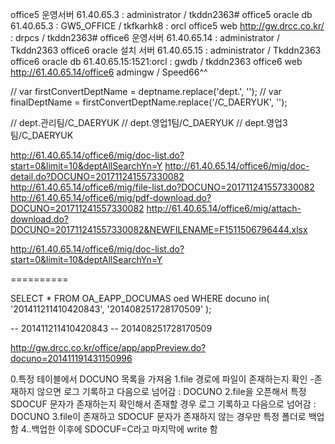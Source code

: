 office5 운영서버 61.40.65.3 : administrator / tkddn2363#
office5 oracle db 61.40.65.3 : GW5_OFFICE / tkfkarhk8 : orcl
office5 web http://gw.drcc.co.kr/ : drpcs / tkddn2363#
office6 운영서버 61.40.65.14 : administrator / Tkddn2363
office6 oracle 설치 서버 61.40.65.15 : administrator / Tkddn2363
office6 oracle db 61.40.65.15:1521:orcl : gwdb / tkddn2363
office6 web http://61.40.65.14/office6 admingw / Speed66^^

// var firstConvertDeptName = deptname.replace('dept.', '');
// var finalDeptName = firstConvertDeptName.replace('/C_DAERYUK', '');

// dept.관리팀/C_DAERYUK
// dept.영업1팀/C_DAERYUK
// dept.영업3팀/C_DAERYUK

http://61.40.65.14/office6/mig/doc-list.do?start=0&limit=10&deptAllSearchYn=Y
http://61.40.65.14/office6/mig/doc-detail.do?DOCUNO=201711241557330082
http://61.40.65.14/office6/mig/file-list.do?DOCUNO=201711241557330082
http://61.40.65.14/office6/mig/pdf-download.do?DOCUNO=201711241557330082
http://61.40.65.14/office6/mig/attach-download.do?DOCUNO=201711241557330082&NEWFILENAME=F1511506796444.xlsx

http://61.40.65.14/office6/mig/doc-list.do?start=0&limit=10&deptAllSearchYn=Y

==========

SELECT \*
FROM OA_EAPP_DOCUMAS oed
WHERE docuno in(
'201411211410420843',
'201408251728170509'
);

-- 201411211410420843
-- 201408251728170509

http://gw.drcc.co.kr/office/app/appPreview.do?docuno=201411191431150996

0.특정 테이블에서 DOCUNO 목록을 가져옴
1.file 경로에 파일이 존재하는지 확인 -존재하지 않으면 로그 기록하고 다음으로 넘어감 : DOCUNO
2.file을 오픈해서 특정 SDOCUF 문자가 존재하는지 확인해서 존재할 경우 로그 기록하고 다음으로 넘어감 : DOCUNO
3.file이 존재하고 SDOCUF 문자가 존재하지 않는 경우만 특정 폴더로 백업함
4..백업한 이후에 SDOCUF=C라고 마지막에 write 함
